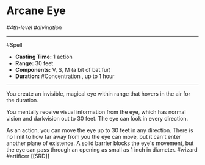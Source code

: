 # Arcane Eye
*#4th-level #divination*
___ 
#Spell
- **Casting Time:** 1 action
- **Range:** 30 feet
- **Components:** V, S, M (a bit of bat fur)
- **Duration:** #Concentration , up to 1 hour
---
You create an invisible, magical eye within range that hovers in the air for the duration.

You mentally receive visual information from the eye, which has normal vision and darkvision out to 30 feet. The eye can look in every direction.

As an action, you can move the eye up to 30 feet in any direction. There is no limit to how far away from you the eye can move, but it can't enter another plane of existence. A solid barrier blocks the eye's movement, but the eye can pass through an opening as small as 1 inch in diameter.
#wizard
#artificer
[[SRD]]